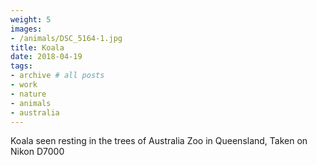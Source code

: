 ```yaml
---
weight: 5
images:
- /animals/DSC_5164-1.jpg
title: Koala
date: 2018-04-19
tags:
- archive # all posts
- work
- nature
- animals
- australia
---
```


Koala seen resting in the trees of Australia Zoo in Queensland, Taken on Nikon D7000